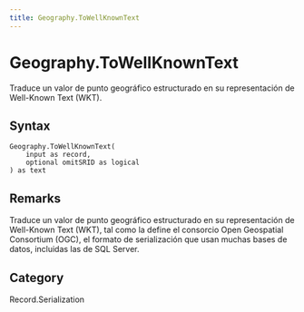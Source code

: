 ```yaml
---
title: Geography.ToWellKnownText
---
```


# Geography.ToWellKnownText


Traduce un valor de punto geográfico estructurado en su representación de Well-Known Text (WKT).


## Syntax

```powerquery
Geography.ToWellKnownText(
    input as record,
    optional omitSRID as logical
) as text
```


## Remarks

Traduce un valor de punto geográfico estructurado en su representación de Well-Known Text (WKT), tal como la define el consorcio Open Geospatial Consortium (OGC), el formato de serialización que usan muchas bases de datos, incluidas las de SQL Server.



## Category
Record.Serialization
